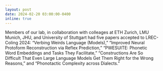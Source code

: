 ```yaml
---
layout: post
date: 2024-02-20 03:00:00-0400
inline: true
---
```

Members of our lab, in collaboration with colleages at ETH Zurich, LMU Munich, JHU, and University of Stuttgart had five papers accepted to LREC-Coling 2024: “Verbing Weirds Language (Models),” “Improved Neural Protoform Reconstruction via Reflex Prediction,” “PWESUITE: Phonetic Word Embeddings and Tasks They Facilitate,” “Constructions Are So Difficult That Even Large Language Models Get Them Right for the Wrong Reasons,” and “Phonotactic Complexity across Dialects.”